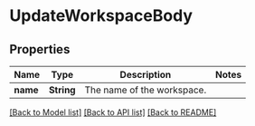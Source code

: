 # UpdateWorkspaceBody

## Properties

Name | Type | Description | Notes
------------ | ------------- | ------------- | -------------
**name** | **String** | The name of the workspace. | 

[[Back to Model list]](../README.md#documentation-for-models) [[Back to API list]](../README.md#documentation-for-api-endpoints) [[Back to README]](../README.md)


